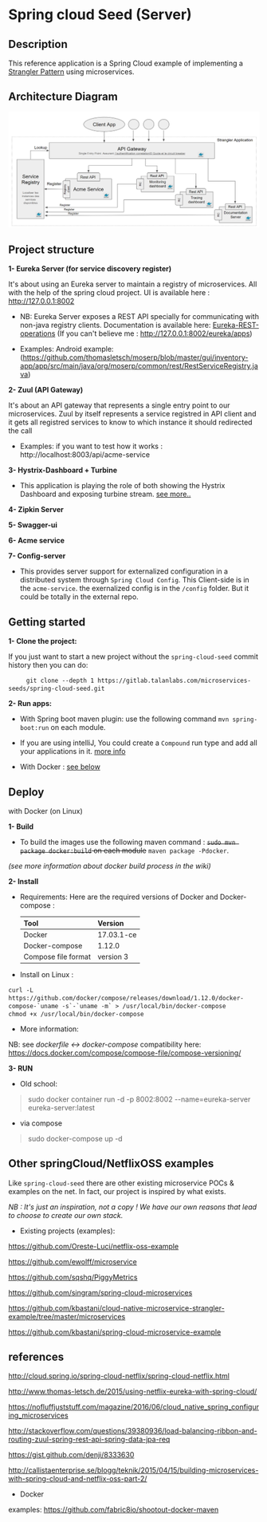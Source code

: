 # Spring cloud Seed (Server)

## Description 

This reference application is a Spring Cloud example of implementing a [Strangler Pattern](https://www.martinfowler.com/bliki/StranglerApplication.html) using microservices. 

## Architecture Diagram

![](architecture_diagram.PNG)

## Project structure

**1- Eureka Server (for service discovery register)** 

It's about using an Eureka server to maintain a registry of microservices. All with the help of the spring cloud project.
UI is available here : http://127.0.0.1:8002

- NB: Eureka Server exposes a REST API specially for communicating with non-java registry clients. Documentation is available here: [Eureka-REST-operations](https://github.com/Netflix/eureka/wiki/Eureka-REST-operations)
(If you can't believe me : http://127.0.0.1:8002/eureka/apps)

- Examples: Android example: (https://github.com/thomasletsch/moserp/blob/master/gui/inventory-app/app/src/main/java/org/moserp/common/rest/RestServiceRegistry.java)

**2- Zuul (API Gateway)**
 
 It's about an API gateway that represents a single entry point to our microservices. Zuul by itself represents a service registred in API client and it gets all registred services to know to which instance it should redirected the call

- Examples: if you want to test how it works : http://localhost:8003/api/acme-service

**3- Hystrix-Dashboard + Turbine**

- This application is playing the role of both showing the Hystrix Dashboard and exposing turbine stream. [see more..](https://gitlab.talanlabs.com/microservices-seeds/spring-cloud-seed/blob/master/hystrix-dashboard/README.md)

**4- Zipkin Server**

**5- Swagger-ui**

**6- Acme service**

**7- Config-server**

- This provides server support for externalized configuration in a distributed system through `Spring Cloud Config`. This Client-side is in the `acme-service`. the exernalized config is in the `/config` folder.
But it could be totally in the external repo.

## Getting started 

**1- Clone the project:**

If you just want to start a new project without the `spring-cloud-seed` commit history then you can do:

         git clone --depth 1 https://gitlab.talanlabs.com/microservices-seeds/spring-cloud-seed.git
        
**2- Run apps:**

- With Spring boot maven plugin:  use the following command `mvn spring-boot:run` on each module.

- If you are using intelliJ, You could create a `Compound` run type and add all your applications in it. [more info](http://stackoverflow.com/questions/36055601/is-there-a-way-to-run-multiple-spring-boot-applications-with-a-single-running-co)

- With Docker : [see below](https://gitlab.talanlabs.com/microservices-seeds/spring-cloud-seed#Deploy)

## Deploy

with Docker (on Linux)

**1- Build**

- To build the images use the following maven command :  ~~`sudo mvn package docker:build` on each module~~ `maven package -Pdocker`. 

*(see more information about docker build process in the wiki)*

**2- Install**

- Requirements: Here are the required versions of Docker and Docker-compose :

    Tool  | Version
    ------------- | -------------
    Docker  |  17.03.1-ce
    Docker-compose | 1.12.0
    Compose file format | version 3

- Install on Linux :

```
curl -L https://github.com/docker/compose/releases/download/1.12.0/docker-compose-`uname -s`-`uname -m` > /usr/local/bin/docker-compose
chmod +x /usr/local/bin/docker-compose
```

- More information:

NB: see *dockerfile <-> docker-compose* compatibility here: https://docs.docker.com/compose/compose-file/compose-versioning/

**3- RUN**

- Old school:

> sudo docker container run -d -p 8002:8002 --name=eureka-server eureka-server:latest

- via compose

> sudo docker-compose up -d

## Other springCloud/NetflixOSS examples

Like `spring-cloud-seed` there are other existing microservice POCs & examples on the net. In fact, our project is inspired by  what exists.

*NB : It's just an inspiration, not a copy ! We have our own reasons that lead to choose to create our own stack.*

- Existing projects (examples):

https://github.com/Oreste-Luci/netflix-oss-example

https://github.com/ewolff/microservice

https://github.com/sqshq/PiggyMetrics

https://github.com/singram/spring-cloud-microservices

https://github.com/kbastani/cloud-native-microservice-strangler-example/tree/master/microservices

https://github.com/kbastani/spring-cloud-microservice-example

## references

http://cloud.spring.io/spring-cloud-netflix/spring-cloud-netflix.html

http://www.thomas-letsch.de/2015/using-netflix-eureka-with-spring-cloud/

https://nofluffjuststuff.com/magazine/2016/06/cloud_native_spring_configuring_microservices

http://stackoverflow.com/questions/39380936/load-balancing-ribbon-and-routing-zuul-spring-rest-api-spring-data-jpa-req

https://gist.github.com/denji/8333630

http://callistaenterprise.se/blogg/teknik/2015/04/15/building-microservices-with-spring-cloud-and-netflix-oss-part-2/

- Docker 

examples: https://github.com/fabric8io/shootout-docker-maven



